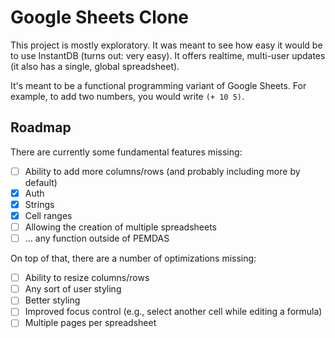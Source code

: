# Google Sheets Clone

This project is mostly exploratory. It was meant to see how easy it would be to use InstantDB (turns out: very easy). It offers realtime, multi-user updates (it also has a single, global spreadsheet).

It's meant to be a functional programming variant of Google Sheets. For example, to add two numbers, you would write `(+ 10 5)`.

## Roadmap

There are currently some fundamental features missing:

- [ ] Ability to add more columns/rows (and probably including more by default)
- [x] Auth
- [x] Strings
- [x] Cell ranges
- [ ] Allowing the creation of multiple spreadsheets
- [ ] ... any function outside of PEMDAS

On top of that, there are a number of optimizations missing:

- [ ] Ability to resize columns/rows
- [ ] Any sort of user styling
- [ ] Better styling
- [ ] Improved focus control (e.g., select another cell while editing a formula)
- [ ] Multiple pages per spreadsheet

